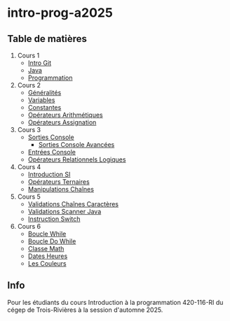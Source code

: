 # intro-prog-a2025

## Table de matières
1. Cours 1
    - [Intro Git](./Cours%2001/IntroGit.md)
    - [Java](./Cours%2001/Java.md)
    - [Programmation](./Cours%2001/Programmation.md)
2. Cours 2
    - [Généralités](./Cours%2002/1.Généralités.md)
    - [Variables](./Cours%2002/2.Variables.md)
    - [Constantes](./Cours%2002/3.Constantes.md)
    - [Opérateurs Arithmétiques](./Cours%2002/4.OpérateursArithmétiques.md)
    - [Opérateurs Assignation](./Cours%2002/5.OpérateursAssignation.md)
3. Cours 3
    - [Sorties Console](./Cours%2003/1.SortiesConsole.md)
        - [Sorties Console Avancées](./Cours%2003/1.2.SortiesConsoleAvancees.md)
    - [Entrées Console](./Cours%2003/2.EntreesConsole.md)
    - [Opérateurs Relationnels Logiques](./Cours%2003/3.OpérateursRelationnelsLogiques.md)
4. Cours 4
    - [Introduction SI](./Cours%2004/4.1-IntroductionSI.md)
    - [Opérateurs Ternaires](./Cours%2004/4.2-OpérateursTernaires.md)
    - [Manipulations Chaînes](./Cours%2004/4.3-ManipulationsChaînes.md)
5. Cours 5
    - [Validations Chaînes Caractères](./Cours%2005/5.1.1-ValidationsChaînesCaractères.md)
    - [Validations Scanner Java](./Cours%2005/5.1.2-ValidationsScannerJava.md)
    - [Instruction Switch](./Cours%2005/5.2-InstructionSwitch.md)
6. Cours 6
    - [Boucle While](./Cours%2006/6.1-BoucleWhile.md)
    - [Boucle Do While](./Cours%2006/6.2-BoucleDoWhile.md)
    - [Classe Math](./Cours%2006/6.3-ClasseMath.md)
    - [Dates Heures](./Cours%2006/6.4-DatesHeures.md)
    - [Les Couleurs](./Cours%2006/6.5-LesCouleurs.md)

## Info
Pour les étudiants du cours Introduction à la programmation 420-116-RI du cégep de Trois-Rivières à la session d'automne 2025.
